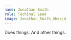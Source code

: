 ```yaml
---
name: Jonathan Smith
role: Techinal Lead
image: Jonathan_Smith_hhexj4
---
```

Does things. And other things.
